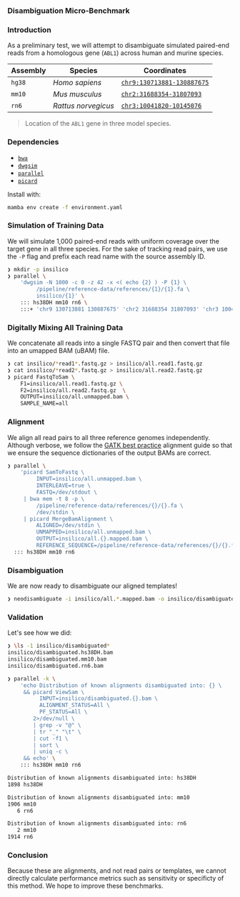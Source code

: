 ### Disambiguation Micro-Benchmark

### Introduction

As a preliminary test, we will attempt to disambiguate simulated paired-end reads from a homologous gene (`ABL1`) across human and murine species.

| Assembly   | Species             | Coordinates                                    |
| ---        | ---                 | ---                                            |
| `hg38`     | _Homo sapiens_      | [`chr9:130713881-130887675`][hs38DH-reference] |
| `mm10`     | _Mus musculus_      | [`chr2:31688354-31807093`][mm10-reference]     |
| `rn6`      | _Rattus norvegicus_ | [`chr3:10041820-10145076`][rn6-reference]      |
> Location of the `ABL1` gene in three model species.

[hs38DH-reference]: https://rgd.mcw.edu/rgdweb/report/gene/main.html?id=1342972
[mm10-reference]:   https://rgd.mcw.edu/rgdweb/report/gene/main.html?id=1332211
[rn6-reference]:    https://rgd.mcw.edu/rgdweb/report/gene/main.html?id=1584969

### Dependencies

- [`bwa`](https://bioconda.github.io/recipes/bwa/README.html)
- [`dwgsim`](https://anaconda.org/bioconda/dwgsim)
- [`parallel`](https://anaconda.org/conda-forge/parallel)
- [`picard`](https://bioconda.github.io/recipes/picard/README.html)

Install with:

```bash
mamba env create -f environment.yaml
```

### Simulation of Training Data

We will simulate 1,000 paired-end reads with uniform coverage over the target gene in all three species.
For the sake of tracking read pairs, we use the `-P` flag and prefix each read name with the source assembly ID.

```bash
❯ mkdir -p insilico
❯ parallel \
    'dwgsim -N 1000 -c 0 -z 42 -x <( echo {2} ) -P {1} \
         /pipeline/reference-data/references/{1}/{1}.fa \
         insilico/{1}' \
    ::: hs38DH mm10 rn6 \
    :::+ 'chr9 130713881 130887675' 'chr2 31688354 31807093' 'chr3 10041820 10145076'
```

### Digitally Mixing All Training Data

We concatenate all reads into a single FASTQ pair and then convert that file into an umapped BAM (uBAM) file.

```bash
❯ cat insilico/*read1*.fastq.gz > insilico/all.read1.fastq.gz
❯ cat insilico/*read2*.fastq.gz > insilico/all.read2.fastq.gz
❯ picard FastqToSam \
    F1=insilico/all.read1.fastq.gz \
    F2=insilico/all.read2.fastq.gz  \
    OUTPUT=insilico/all.unmapped.bam \
    SAMPLE_NAME=all 
```

### Alignment

We align all read pairs to all three reference genomes independently.
Although verbose, we follow the [GATK best practice][gatk-reference] alignment guide so that we ensure the sequence dictionaries of the output BAMs are correct.

[gatk-reference]: https://software.broadinstitute.org/gatk/best-practices/workflow?id=11165

```bash
❯ parallel \
    'picard SamToFastq \
         INPUT=insilico/all.unmapped.bam \
         INTERLEAVE=true \
         FASTQ=/dev/stdout \
     | bwa mem -t 8 -p \
         /pipeline/reference-data/references/{}/{}.fa \
         /dev/stdin \
     | picard MergeBamAlignment \
         ALIGNED=/dev/stdin \
         UNMAPPED=insilico/all.unmapped.bam \
         OUTPUT=insilico/all.{}.mapped.bam \
         REFERENCE_SEQUENCE=/pipeline/reference-data/references/{}/{}.fa' \
  ::: hs38DH mm10 rn6
```

### Disambiguation

We are now ready to disambiguate our aligned templates!

```bash
❯ neodisambiguate -i insilico/all.*.mapped.bam -o insilico/disambiguated
```

### Validation

Let's see how we did:

```bash
❯ \ls -1 insilico/disambiguated*
insilico/disambiguated.hs38DH.bam
insilico/disambiguated.mm10.bam
insilico/disambiguated.rn6.bam
```

```bash
❯ parallel -k \
    'echo Distribution of known alignments disambiguated into: {} \
     && picard ViewSam \
          INPUT=insilico/disambiguated.{}.bam \
          ALIGNMENT_STATUS=All \
          PF_STATUS=All \
        2>/dev/null \
        | grep -v "@" \
        | tr "_" "\t" \
        | cut -f1 \
        | sort \
        | uniq -c \
     && echo' \
    ::: hs38DH mm10 rn6

Distribution of known alignments disambiguated into: hs38DH
1898 hs38DH

Distribution of known alignments disambiguated into: mm10
1906 mm10
   6 rn6

Distribution of known alignments disambiguated into: rn6
   2 mm10
1914 rn6
```

### Conclusion

Because these are alignments, and not read pairs or templates, we cannot directly calculate performance metrics such as sensitivity or specificty of this method.
We hope to improve these benchmarks.
